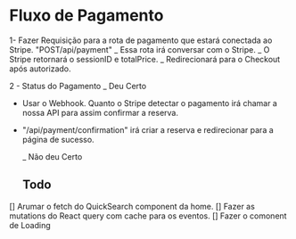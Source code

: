 # Fluxo de Pagamento

1- Fazer Requisição para a rota de pagamento que estará conectada ao Stripe.
"POST/api/payment"
_ Essa rota irá conversar com o Stripe.
_ O Stripe retornará o sessionID e totalPrice.
\_ Redirecionará para o Checkout após autorizado.

2 - Status do Pagamento
\_ Deu Certo

- Usar o Webhook. Quanto o Stripe detectar o pagamento irá chamar a nossa API para assim confirmar a reserva.
- "/api/payment/confirmation" irá criar a reserva e redirecionar para a página de sucesso.

  \_ Não deu Certo

  ## Todo

[] Arumar o fetch do QuickSearch component da home.
[] Fazer as mutations do React query com cache para os eventos.
[] Fazer o comonent de Loading
